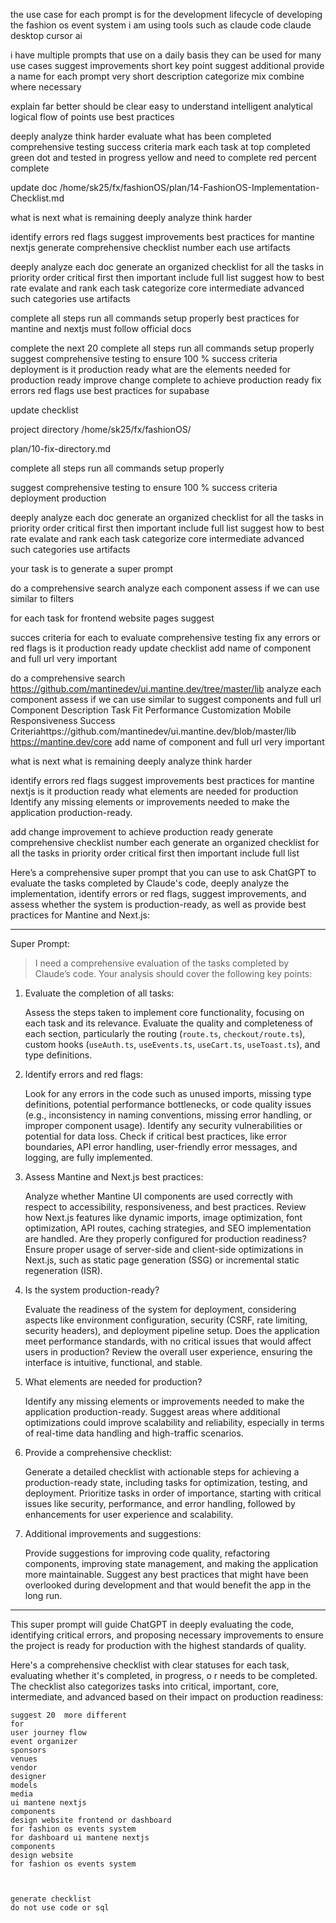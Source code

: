 

the use case for each prompt is for the development 
lifecycle of developing the fashion os event system
i am using tools such 
as claude code
claude desktop
cursor ai

i have multiple prompts that use on a daily basis
they can be used for many use cases
suggest improvements
short key point
suggest additional
provide a name for each prompt
very short description
categorize 
mix combine where necessary

explain far better 
should be clear
easy to understand
intelligent
analytical
logical flow of points 
use best practices 

deeply analyze 
think harder
evaluate what has been completed
comprehensive testing
success criteria
mark each task
at top 
completed green dot and tested 
in progress yellow
and need to complete red
percent complete

update doc
/home/sk25/fx/fashionOS/plan/14-FashionOS-Implementation-Checklist.md

what is next what is remaining 
deeply analyze 
think harder

identify errors red flags
suggest improvements 
best practices for mantine nextjs 
generate 
comprehensive checklist
number each 
use artifacts

deeply analyze each doc 
generate an organized checklist 
for all the tasks in 
priority order
critical first 
then important
include full list 
suggest how to best rate evalate and rank each task 
categorize core intermediate advanced such categories 
use artifacts

complete all steps 
run all commands
setup properly 
best practices for mantine and nextjs
must follow official docs

complete the next 20
complete all steps 
run all commands
setup properly 
suggest comprehensive testing to ensure 100 %
success criteria
deployment 
is it production ready
what are the elements needed for production ready
improve change complete to achieve production ready
fix errors red flags
use best practices for supabase

update checklist 

project directory
/home/sk25/fx/fashionOS/

plan/10-fix-directory.md

complete all steps 
run all commands
setup properly 


suggest comprehensive testing to ensure 100 %
success criteria
deployment 
production

deeply analyze each doc 
generate an organized checklist 
for all the tasks in 
priority order
critical first 
then important
include full list 
suggest how to best rate evalate and rank each task 
categorize core intermediate advanced such categories 
use artifacts

your task is to generate a super prompt

do a comprehensive search
analyze each component
assess if we can use 
similar to 
filters 

for each task
for frontend website pages 
suggest 

succes criteria for each to evaluate
comprehensive testing
fix any errors or red flags 
is it production ready
update checklist 
add name of component and full url very important 


do a comprehensive search https://github.com/mantinedev/ui.mantine.dev/tree/master/lib
analyze each component
assess if we can use 
similar to  suggest components and full url Component	Description	Task Fit	Performance	Customization	Mobile Responsiveness	Success Criteriahttps://github.com/mantinedev/ui.mantine.dev/blob/master/lib https://mantine.dev/core
add name of component and full url very important 



what is next what is remaining 
deeply analyze 
think harder

identify errors red flags
suggest improvements 
best practices for mantine nextjs 
is it production ready
what elements are needed for production
  Identify any missing elements or improvements needed to make the application production-ready.

add change improvement to achieve production ready 
generate 
comprehensive checklist
number each 
generate an organized checklist 
for all the tasks in 
priority order
critical first 
then important
include full list 


Here’s a comprehensive super prompt that you can use to ask ChatGPT to evaluate the tasks completed by Claude's code, deeply analyze the implementation, identify errors or red flags, suggest improvements, and assess whether the system is production-ready, as well as provide best practices for Mantine and Next.js:

---

Super Prompt:

> I need a comprehensive evaluation of the tasks completed by Claude’s code. Your analysis should cover the following key points:

1. Evaluate the completion of all tasks:

    Assess the steps taken to implement core functionality, focusing on each task and its relevance.
    Evaluate the quality and completeness of each section, particularly the routing (`route.ts`, `checkout/route.ts`), custom hooks (`useAuth.ts`, `useEvents.ts`, `useCart.ts`, `useToast.ts`), and type definitions.

2. Identify errors and red flags:

    Look for any errors in the code such as unused imports, missing type definitions, potential performance bottlenecks, or code quality issues (e.g., inconsistency in naming conventions, missing error handling, or improper component usage).
    Identify any security vulnerabilities or potential for data loss.
    Check if critical best practices, like error boundaries, API error handling, user-friendly error messages, and logging, are fully implemented.

3. Assess Mantine and Next.js best practices:

    Analyze whether Mantine UI components are used correctly with respect to accessibility, responsiveness, and best practices.
    Review how Next.js features like dynamic imports, image optimization, font optimization, API routes, caching strategies, and SEO implementation are handled. Are they properly configured for production readiness?
    Ensure proper usage of server-side and client-side optimizations in Next.js, such as static page generation (SSG) or incremental static regeneration (ISR).

4. Is the system production-ready?

    Evaluate the readiness of the system for deployment, considering aspects like environment configuration, security (CSRF, rate limiting, security headers), and deployment pipeline setup.
    Does the application meet performance standards, with no critical issues that would affect users in production?
    Review the overall user experience, ensuring the interface is intuitive, functional, and stable.

5. What elements are needed for production?

    Identify any missing elements or improvements needed to make the application production-ready.
    Suggest areas where additional optimizations could improve scalability and reliability, especially in terms of real-time data handling and high-traffic scenarios.

6. Provide a comprehensive checklist:

    Generate a detailed checklist with actionable steps for achieving a production-ready state, including tasks for optimization, testing, and deployment.
    Prioritize tasks in order of importance, starting with critical issues like security, performance, and error handling, followed by enhancements for user experience and scalability.

7. Additional improvements and suggestions:

    Provide suggestions for improving code quality, refactoring components, improving state management, and making the application more maintainable.
    Suggest any best practices that might have been overlooked during development and that would benefit the app in the long run.

---

This super prompt will guide ChatGPT in deeply evaluating the code, identifying critical errors, and proposing necessary improvements to ensure the project is ready for production with the highest standards of quality.

Here's a comprehensive checklist with clear statuses 
for each task, evaluating 
whether 
it's completed, 
in progress, o
r needs to be completed.
 The checklist also categorizes tasks into 
 critical,
  important,
   core, 
   intermediate,
    and advanced based on their impact on production readiness:
    
    
    suggest 20  more different
    for 
    user journey flow
    event organizer
    sponsors
    venues
    vendor
    designer
    models
    media 
    ui mantene nextjs  
    components 
    design website frontend or dashboard 
    for fashion os events system
    for dashboard ui mantene nextjs  
    components
    design website 
    for fashion os events system
    
    
    
    generate checklist 
    do not use code or sql
    

